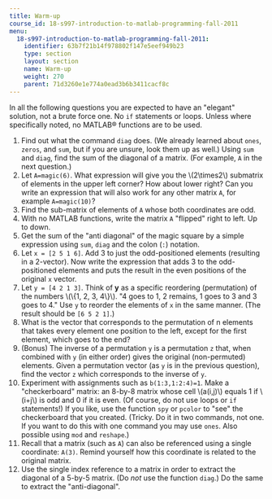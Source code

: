 ```yaml
---
title: Warm-up
course_id: 18-s997-introduction-to-matlab-programming-fall-2011
menu:
  18-s997-introduction-to-matlab-programming-fall-2011:
    identifier: 63b7f21b14f978802f147e5eef949b23
    type: section
    layout: section
    name: Warm-up
    weight: 270
    parent: 71d3260e1e774a0ead3b6b3411cacf8c
---
```

In all the following questions you are expected to have an "elegant" solution, not a brute force one. No `if` statements or loops. Unless where specifically noted, no MATLAB® functions are to be used.

1.  Find out what the command `diag` does. (We already learned about `ones`, `zeros`, and `sum`, but if you are unsure, look them up as well.) Using `sum` and `diag`, find the sum of the diagonal of a matrix. (For example, `A` in the next question.)
2.  Let `A=magic(6)`. What expression will give you the \\(2\\times2\\) submatrix of elements in the upper left corner? How about lower right? Can you write an expression that will also work for any other matrix `A`, for example `A=magic(10)`?
3.  Find the sub-matrix of elements of `A` whose both coordinates are odd.
4.  With no MATLAB functions, write the matrix `A` "flipped" right to left. Up to down.
5.  Get the sum of the "anti diagonal" of the magic square by a simple expression using `sum`, `diag` and the colon (`:`) notation.
6.  Let `x = [2 5 1 6]`. Add 3 to just the odd-positioned elements (resulting in a 2-vector). Now write the expression that adds 3 to the odd-positioned elements and puts the result in the even positions of the original `x` vector.
7.  Let `y = [4 2 1 3]`. Think of **y** as a specific reordering (permutation) of the numbers \\(\\{1, 2, 3, 4\\}\\). "4 goes to 1, 2 remains, 1 goes to 3 and 3 goes to 4." Use `y` to reorder the elements of `x` in the same manner. (The result should be `[6 5 2 1]`.)
8.  What is the vector that corresponds to the permutation of n elements that takes every element one position to the left, except for the first element, which goes to the end?
9.  (Bonus) The inverse of a permutation `y` is a permutation `z` that, when combined with `y` (in either order) gives the original (non-permuted) elements. Given a permutation vector (as `y` is in the previous question), find the vector `z` which corresponds to the inverse of `y`.
10.  Experiment with assignments such as `b(1:3,1:2:4)=1`. Make a "checkerboard" matrix: an 8-by-8 matrix whose cell \\(a(i,j)\\) equals 1 if \\(i+j\\) is odd and 0 if it is even. (Of course, do not use loops or `if` statements!) If you like, use the function `spy` or `pcolor` to "see" the checkerboard that you created. (Tricky. Do it in two commands, not one. If you want to do this with one command you may use `ones`. Also possible using `mod` and `reshape`.)
11.  Recall that a matrix (such as `A`) can also be referenced using a single coordinate: `A(3)`. Remind yourself how this coordinate is related to the original matrix.
12.  Use the single index reference to a matrix in order to extract the diagonal of a 5-by-5 matrix. (Do _not_ use the function `diag`.) Do the same to extract the "anti-diagonal".